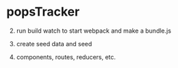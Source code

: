 # popsTracker



2. run build watch to start webpack and make a bundle.js
3. create seed data and seed

6. components, routes, reducers, etc.